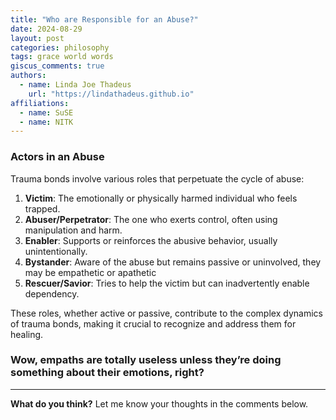 ```yaml
---
title: "Who are Responsible for an Abuse?"
date: 2024-08-29
layout: post
categories: philosophy
tags: grace world words
giscus_comments: true
authors:
  - name: Linda Joe Thadeus
    url: "https://lindathadeus.github.io"
affiliations:
  - name: SuSE
  - name: NITK
---
```


### Actors in an Abuse

Trauma bonds involve various roles that perpetuate the cycle of abuse:

1. **Victim**: The emotionally or physically harmed individual who feels trapped.
2. **Abuser/Perpetrator**: The one who exerts control, often using manipulation and harm.
3. **Enabler**: Supports or reinforces the abusive behavior, usually unintentionally.
4. **Bystander**: Aware of the abuse but remains passive or uninvolved, they may be empathetic or apathetic
5. **Rescuer/Savior**: Tries to help the victim but can inadvertently enable dependency.

These roles, whether active or passive, contribute to the complex dynamics of trauma bonds, making it crucial to recognize and address them for healing.

### Wow, empaths are totally useless unless they’re doing something about their emotions, right?

---

**What do you think?** Let me know your thoughts in the comments below.
